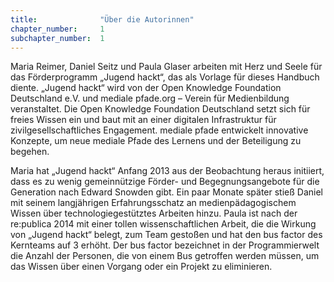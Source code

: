 ```yaml
---
title: 				"Über die Autorinnen"
chapter_number: 	1
subchapter_number: 	1
---
```


Maria Reimer, Daniel Seitz und Paula Glaser arbeiten mit Herz und Seele für das Förderprogramm „Jugend hackt“, das als Vorlage für dieses Handbuch diente. „Jugend hackt“ wird von der Open Knowledge Foundation Deutschland e.V. und mediale pfade.org – Verein für Medienbildung veranstaltet. Die Open Knowledge Foundation Deutschland setzt sich für freies Wissen ein und baut mit an einer digitalen Infrastruktur für zivilgesellschaftliches Engagement. mediale pfade entwickelt innovative Konzepte, um neue mediale Pfade des Lernens und der Beteiligung zu begehen. 

Maria hat „Jugend hackt“ Anfang 2013 aus der Beobachtung heraus initiiert, dass es zu wenig  gemeinnützige Förder- und Begegnungsangebote für die Generation nach Edward Snowden gibt. Ein paar Monate später stieß Daniel mit seinem langjährigen Erfahrungsschatz an medienpädagogischem Wissen über technologiegestütztes Arbeiten hinzu. Paula ist nach der re:publica 2014 mit einer tollen wissenschaftlichen Arbeit, die die Wirkung von „Jugend hackt“ belegt, zum Team gestoßen und hat den bus factor des Kernteams auf 3 erhöht. Der bus factor bezeichnet in der Programmierwelt die Anzahl der Personen, die von einem Bus getroffen werden müssen, um das Wissen über einen Vorgang oder ein Projekt zu eliminieren.